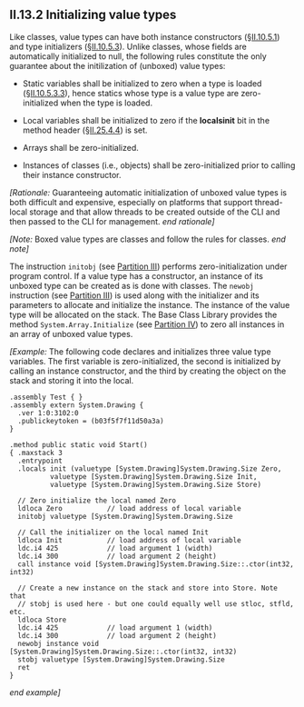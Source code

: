## II.13.2 Initializing value types

Like classes, value types can have both instance constructors (§[II.10.5.1](#todo-missing-hyperlink)) and type initializers (§[II.10.5.3](#todo-missing-hyperlink)). Unlike classes, whose fields are automatically initialized to null, the following rules constitute the only guarantee about the initilization of (unboxed) value types:

 * Static variables shall be initialized to zero when a type is loaded (§[II.10.5.3.3](#todo-missing-hyperlink)), hence statics whose type is a value type are zero-initialized when the type is loaded.

 * Local variables shall be initialized to zero if the **localsinit** bit in the method header (§[II.25.4.4](#todo-missing-hyperlink)) is set.

 * Arrays shall be zero-initialized.

 * Instances of classes (i.e., objects) shall be zero-initialized prior to calling their instance constructor.

_[Rationale:_ Guaranteeing automatic initialization of unboxed value types is both difficult and expensive, especially on platforms that support thread-local storage and that allow threads to be created outside of the CLI and then passed to the CLI for management. _end rationale]_
 
_[Note:_ Boxed value types are classes and follow the rules for classes. _end note]_

The instruction `initobj` (see [Partition III](#todo-missing-hyperlink)) performs zero-initialization under program control. If a value type has a constructor, an instance of its unboxed type can be created as is done with classes. The `newobj` instruction (see [Partition III](#todo-missing-hyperlink)) is used along with the initializer and its parameters to allocate and initialize the instance. The instance of the value type will be allocated on the stack. The Base Class Library provides the method `System.Array.Initialize` (see [Partition IV](#todo-missing-hyperlink)) to zero all instances in an array of unboxed value types.

_[Example:_ The following code declares and initializes three value type variables. The first variable is zero-initialized, the second is initialized by calling an instance constructor, and the third by creating the object on the stack and storing it into the local.

 ```ilasm
 .assembly Test { }
 .assembly extern System.Drawing {
   .ver 1:0:3102:0
   .publickeytoken = (b03f5f7f11d50a3a)
 }
 
 .method public static void Start()
 { .maxstack 3
   .entrypoint
   .locals init (valuetype [System.Drawing]System.Drawing.Size Zero,
           valuetype [System.Drawing]System.Drawing.Size Init,
           valuetype [System.Drawing]System.Drawing.Size Store)

   // Zero initialize the local named Zero
   ldloca Zero           // load address of local variable
   initobj valuetype [System.Drawing]System.Drawing.Size

   // Call the initializer on the local named Init
   ldloca Init           // load address of local variable
   ldc.i4 425            // load argument 1 (width)
   ldc.i4 300            // load argument 2 (height) 
   call instance void [System.Drawing]System.Drawing.Size::.ctor(int32, int32) 

   // Create a new instance on the stack and store into Store. Note that
   // stobj is used here - but one could equally well use stloc, stfld, etc.
   ldloca Store
   ldc.i4 425            // load argument 1 (width)
   ldc.i4 300            // load argument 2 (height)
   newobj instance void [System.Drawing]System.Drawing.Size::.ctor(int32, int32)
   stobj valuetype [System.Drawing]System.Drawing.Size
   ret
 }
 ```

_end example]_

